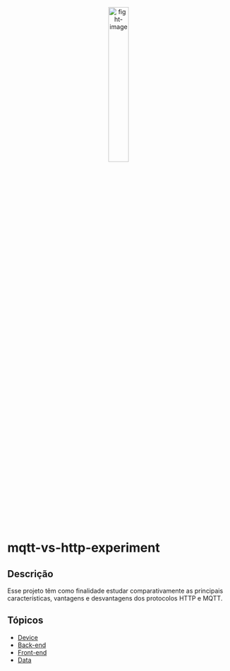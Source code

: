 <p align="center">
  <img src="https://www.pikpng.com/pngl/b/59-598499_mortal-kombat-vs-png-mortal-kombat-fight-png.png" alt="fight-image" width="30%">
</p>

# mqtt-vs-http-experiment
## Descrição
Esse projeto têm como finalidade estudar comparativamente as principais características, vantagens e desvantagens dos protocolos HTTP e MQTT.

## Tópicos
- [Device](https://github.com/ThazSobral/mqtt-vs-http-experiment/tree/main/devices)
- [Back-end](https://github.com/ThazSobral/mqtt-vs-http-experiment/tree/main/backends)
- [Front-end](https://github.com/ThazSobral/mqtt-vs-http-experiment/tree/main/frontend/mqtt-vs-htpp-experiment)
- [Data](https://github.com/ThazSobral/mqtt-vs-http-experiment/tree/main/data)
